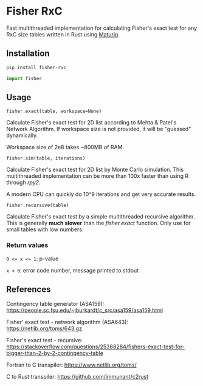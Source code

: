 # Fisher RxC

Fast multithreaded implementation for calculating Fisher's exact test for any RxC size tables written in Rust using [Maturin](https://github.com/PyO3/maturin).

## Installation

```bash
pip install fisher-rxc
```

```python
import fisher
```

## Usage

`fisher.exact(table, workspace=None)`

Calculate Fisher's exact test for 2D list according to Mehta & Patel's Network Algorithm. If workspace size is not provided, it will be "guessed" dynamically.

Workspace size of 2e8 takes ~800MB of RAM.

`fisher.sim(table, iterations)`

Calculate Fisher's exact test for 2D list by Monte Carlo simulation. This multithreaded implementation can be more than 100x faster than using R through _rpy2_.

A modern CPU can quickly do 10^9 iterations and get very accurate results.

`fisher.recursive(table)`

Calculate Fisher's exact test by a simple multithreaded recursive algorithm. This is generally **much slower** than the _fisher.exact_ function. Only use for small tables with low numbers.

### Return values

`0 <= x <= 1`: p-value

`x < 0`: error code number, message printed to stdout

## References

Contingency table generator (ASA159): https://people.sc.fsu.edu/~jburkardt/c_src/asa159/asa159.html

Fisher' exact test - network algorithm (ASA643): https://netlib.org/toms/643.gz

Fisher's exact test - recursive: https://stackoverflow.com/questions/25368284/fishers-exact-test-for-bigger-than-2-by-2-contingency-table

Fortran to C transpiler: https://www.netlib.org/toms/

C to Rust transpiler: https://github.com/immunant/c2rust

